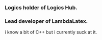 ### Logics holder of Logics Hub.
### Lead developer of LambdaLatex.
i know a bit of C++ but i currently suck at it.
